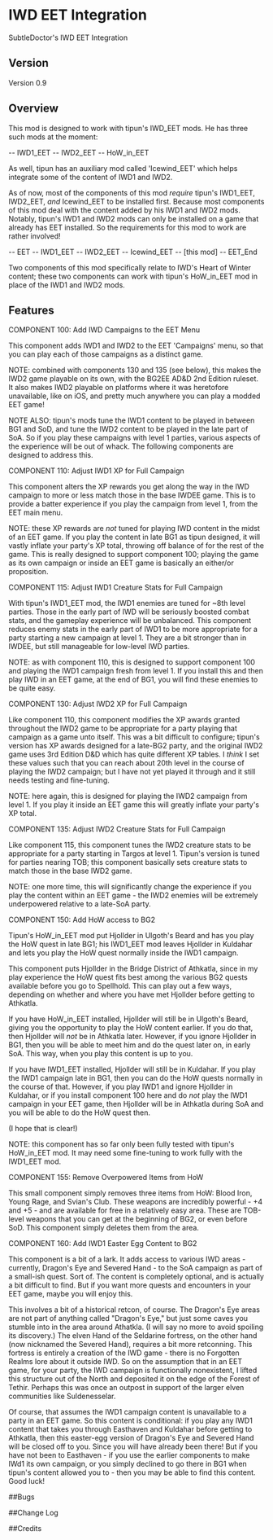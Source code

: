 # IWD EET Integration

SubtleDoctor's IWD EET Integration

## Version

Version 0.9

## Overview

This mod is designed to work with tipun's IWD_EET mods. He has three such mods at the moment:

-- IWD1_EET
-- IWD2_EET
-- HoW_in_EET

As well, tipun has an auxiliary mod called 'Icewind_EET' which helps integrate some of the content of IWD1 and IWD2.

As of now, most of the components of this mod *require* tipun's IWD1_EET, IWD2_EET, *and* Icewind_EET to be installed first. Because most components of this mod deal with the content added by his IWD1 and IWD2 mods. Notably, tipun's IWD1 and IWD2 mods can only be installed on a game that already has EET installed. So the requirements for this mod to work are rather involved!

-- EET
-- IWD1_EET
-- IWD2_EET
-- Icewind_EET
-- [this mod]
-- EET_End

Two components of this mod specifically relate to IWD's Heart of Winter content; these two components can work with tipun's HoW_in_EET mod in place of the IWD1 and IWD2 mods.
 
## Features

COMPONENT 100: Add IWD Campaigns to the EET Menu

This component adds IWD1 and IWD2 to the EET 'Campaigns' menu, so that you can play each of those campaigns as a distinct game.

NOTE: combined with components 130 and 135 (see below), this makes the IWD2 game playable on its own, with the BG2EE AD&D 2nd Edition ruleset. It also makes IWD2 playable on platforms where it was heretofore unavailable, like on iOS, and pretty much anywhere you can play a modded EET game!

NOTE ALSO: tipun's mods tune the IWD1 content to be played in between BG1 and SoD, and tune the IWD2 content to be played in the late part of SoA. So if you play these campaigns with level 1 parties, various aspects of the experience will be out of whack. The following components are designed to address this.

COMPONENT 110: Adjust IWD1 XP for Full Campaign

This component alters the XP rewards you get along the way in the IWD campaign to more or less match those in the base IWDEE game. This is to provide a batter experience if you play the campaign from level 1, from the EET main menu. 

NOTE: these XP rewards are *not* tuned for playing IWD content in the midst of an EET game. If you play the content in late BG1 as tipun designed, it will vastly inflate your party's XP total, throwing off balance of for the rest of the game. This is really designed to support component 100; playing the game as its own campaign or inside an EET game is basically an either/or proposition.

COMPONENT 115: Adjust IWD1 Creature Stats for Full Campaign

With tipun's IWD1_EET mod, the IWD1 enemies are tuned for ~8th level parties. Those in the early part of IWD will be seriously boosted combat stats, and the gameplay experience will be unbalanced. This component reduces enemy stats in the early part of IWD1 to be more appropriate for a party starting a new campaign at level 1. They are a bit stronger than in IWDEE, but still manageable for low-level IWD parties.

NOTE: as with component 110, this is designed to support component 100 and playing the IWD1 campaign fresh from level 1. If you install this and then play IWD in an EET game, at the end of BG1, you will find these enemies to be quite easy.

COMPONENT 130: Adjust IWD2 XP for Full Campaign

Like component 110, this component modifies the XP awards granted throughout the IWD2 game to be appropriate for a party playing that campaign as a game unto itself. This was a bit difficult to configure; tipun's version has XP awards designed for a late-BG2 party, and the original IWD2 game uses 3rd Edition D&D which has quite different XP tables. I *think* I set these values such that you can reach about 20th level in the course of playing the IWD2 campaign; but I have not yet played it through and it still needs testing and fine-tuning.

NOTE: here again, this is designed for playing the IWD2 campaign from level 1. If you play it inside an EET game this will greatly inflate your party's XP total. 

COMPONENT 135: Adjust IWD2 Creature Stats for Full Campaign

Like component 115, this component tunes the IWD2 creature stats to be appropriate for a party starting in Targos at level 1. Tipun's version is tuned for parties nearing TOB; this component basically sets creature stats to match those in the base IWD2 game.

NOTE: one more time, this will significantly change the experience if you play the content within an EET game - the IWD2 enemies will be extremely underpowered relative to a late-SoA party.

COMPONENT 150: Add HoW access to BG2

Tipun's HoW_in_EET mod put Hjollder in Ulgoth's Beard and has you play the HoW quest in late BG1; his IWD1_EET mod leaves Hjollder in Kuldahar and lets you play the HoW quest normally inside the IWD1 campaign.

This component puts Hjollder in the Bridge District of Athkatla, since in my play experience the HoW quest fits best among the various BG2 quests available before you go to Spellhold. This can play out a few ways, depending on whether and where you have met Hjollder before getting to Athkatla.

If you have HoW_in_EET installed, Hjollder will still be in Ulgoth's Beard, giving you the opportunity to play the HoW content earlier. If you do that, then Hjollder will *not* be in Athkatla later. However, if you ignore Hjollder in BG1, then you will be able to meet him and do the quest later on, in early SoA. This way, when you play this content is up to you.

If you have IWD1_EET installed, Hjollder will still be in Kuldahar. If you play the IWD1 campaign late in BG1, then you can do the HoW quests normally in the course of that. However, if you play IWD1 and ignore Hjollder in Kuldahar, or if you install component 100 here and do *not* play the IWD1 campaign in your EET game, then Hjollder will be in Athkatla during SoA and you will be able to do the HoW quest then.

(I hope that is clear!)

NOTE: this component has so far only been fully tested with tipun's HoW_in_EET mod. It may need some fine-tuning to work fully with the IWD1_EET mod.

COMPONENT 155: Remove Overpowered Items from HoW

This small component simply removes three items from HoW: Blood Iron, Young Rage, and Svian's Club. These weapons are incredibly powerful - +4 and +5 - and are available for free in a relatively easy area. These are TOB-level weapons that you can get at the beginning of BG2, or even before SoD. This component simply deletes them from the area.

COMPONENT 160: Add IWD1 Easter Egg Content to BG2

This component is a bit of a lark. It adds access to various IWD areas - currently, Dragon's Eye and Severed Hand - to the SoA campaign as part of a small-ish quest. Sort of. The content is completely optional, and is actually a bit difficult to find. But if you want more quests and encounters in your EET game, maybe you will enjoy this. 

This involves a bit of a historical retcon, of course. The Dragon's Eye areas are not part of anything called "Dragon's Eye," but just some caves you stumble into in the area around Athatkla. (I will say no more to avoid spoiling its discovery.) The elven Hand of the Seldarine fortress, on the other hand (now nicknamed the Severed Hand), requires a bit more retconning. This fortress is entirely a creation of the IWD game - there is no Forgotten Realms lore about it outside IWD. So on the assumption that in an EET game, for your party, the IWD campaign is functionally nonexistent, I lifted this structure out of the North and deposited it on the edge of the Forest of Tethir. Perhaps this was once an outpost in support of the larger elven communities like Suldenesselar.

Of course, that assumes the IWD1 campaign content is unavailable to a party in an EET game. So this content is conditional: if you play any IWD1 content that takes you through Easthaven and Kuldahar before getting to Athkatla, then this easter-egg version of Dragon's Eye and Severed Hand will be closed off to you. Since you will have already been there! But if you have not been to Easthaven - if you use the earlier components to make IWd1 its own campaign, or you simply declined to go there in BG1 when tipun's content allowed you to - then you may be able to find this content. Good luck!


##Bugs 

##Change Log 

##Credits

